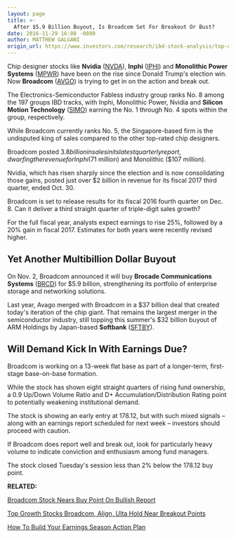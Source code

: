 ```yaml
---
layout: page
title: >-
  After $5.9 Billion Buyout, Is Broadcom Set For Breakout Or Bust?
date: 2016-11-29 16:08 -0800
author: MATTHEW GALGANI
origin_url: https://www.investors.com/research/ibd-stock-analysis/top-chip-stock-broadcom-buys-brocade-nvidia-inphi-rise-after-election/
---
```





Chip designer stocks like **Nvidia** ([NVDA](https://research.investors.com/quote.aspx?symbol=NVDA)), **Inphi** ([IPHI](https://research.investors.com/quote.aspx?symbol=IPHI)) and **Monolithic Power Systems** ([MPWR](https://research.investors.com/quote.aspx?symbol=MPWR)) have been on the rise since Donald Trump's election win. Now **Broadcom** ([AVGO](https://research.investors.com/quote.aspx?symbol=AVGO)) is trying to get in on the action and break out.


The Electronics-Semiconductor Fabless industry group ranks No. 8 among the 197 groups IBD tracks, with Inphi, Monolithic Power, Nvidia and **Silicon Motion Technology** ([SIMO](https://research.investors.com/quote.aspx?symbol=SIMO)) earning the No. 1 through No. 4 spots within the group, respectively.


While Broadcom currently ranks No. 5, the Singapore-based firm is the undisputed king of sales compared to the other top-rated chip designers.


Broadcom posted $3.8 billion in sales in its latest quarterly report, dwarfing the revenue for Inphi ($71 million) and Monolithic ($107 million).


Nvidia, which has risen sharply since the election and is now consolidating those gains, posted just over $2 billion in revenue for its fiscal 2017 third quarter, ended Oct. 30.


Broadcom is set to release results for its fiscal 2016 fourth quarter on Dec. 8. Can it deliver a third straight quarter of triple-digit sales growth?


For the full fiscal year, analysts expect earnings to rise 25%, followed by a 20% gain in fiscal 2017. Estimates for both years were recently revised higher.


Yet Another Multibillion Dollar Buyout
--------------------------------------


On Nov. 2, Broadcom announced it will buy **Brocade Communications Systems** ([BRCD](https://research.investors.com/quote.aspx?symbol=BRCD)) for $5.9 billion, strengthening its portfolio of enterprise storage and networking solutions.


Last year, Avago merged with Broadcom in a $37 billion deal that created today's iteration of the chip giant. That remains the largest merger in the semiconductor industry, still topping this summer's $32 billion buyout of ARM Holdings by Japan-based **Softbank** ([SFTBY](https://research.investors.com/quote.aspx?symbol=SFTBY)).


Will Demand Kick In With Earnings Due?
--------------------------------------


Broadcom is working on a 13-week flat base as part of a longer-term, first-stage base-on-base formation.



While the stock has shown eight straight quarters of rising fund ownership, a 0.9 Up/Down Volume Ratio and D+ Accumulation/Distribution Rating point to potentially weakening institutional demand.


The stock is showing an early entry at 178.12, but with such mixed signals – along with an earnings report scheduled for next week – investors should proceed with caution.


If Broadcom does report well and break out, look for particularly heavy volume to indicate conviction and enthusiasm among fund managers.


The stock closed Tuesday's session less than 2% below the 178.12 buy point.


**RELATED:**


[Broadcom Stock Nears Buy Point On Bullish Report](https://www.investors.com/news/technology/broadcom-stock-nears-buy-point-on-bullish-report/)


[Top Growth Stocks Broadcom, Align, Ulta Hold Near Breakout Points](https://www.investors.com/stock-lists/stocks-near-a-buy-zone/market-maintains-highs-align-technology-pt-hiked/)


[How To Build Your Earnings Season Action Plan](https://www.investors.com/videos/are-you-ready-for-next-weeks-earnings-reports-and-stock-market-action/)





